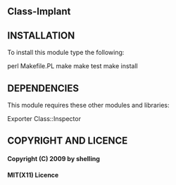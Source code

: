 ## Class-Implant

## INSTALLATION

To install this module type the following:

   perl Makefile.PL
   make
   make test
   make install

## DEPENDENCIES

This module requires these other modules and libraries:

  Exporter
  Class::Inspector

## COPYRIGHT AND LICENCE

#### Copyright (C) 2009 by shelling

#### MIT(X11) Licence

